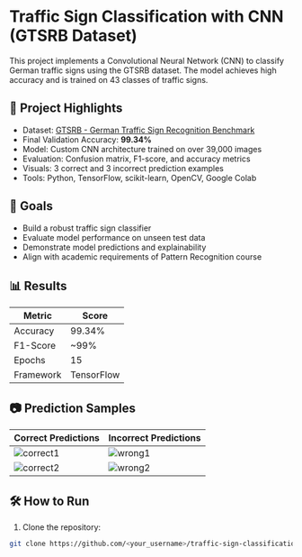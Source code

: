 # Traffic Sign Classification with CNN (GTSRB Dataset)

This project implements a Convolutional Neural Network (CNN) to classify German traffic signs using the GTSRB dataset. The model achieves high accuracy and is trained on 43 classes of traffic signs.

## 📌 Project Highlights
- Dataset: [GTSRB - German Traffic Sign Recognition Benchmark](https://www.kaggle.com/datasets/meowmeowmeowmeowmeow/gtsrb-german-traffic-sign)
- Final Validation Accuracy: **99.34%**
- Model: Custom CNN architecture trained on over 39,000 images
- Evaluation: Confusion matrix, F1-score, and accuracy metrics
- Visuals: 3 correct and 3 incorrect prediction examples
- Tools: Python, TensorFlow, scikit-learn, OpenCV, Google Colab

## 🎯 Goals
- Build a robust traffic sign classifier
- Evaluate model performance on unseen test data
- Demonstrate model predictions and explainability
- Align with academic requirements of Pattern Recognition course

## 📊 Results
| Metric      | Score    |
|-------------|----------|
| Accuracy    | 99.34%   |
| F1-Score    | ~99%     |
| Epochs      | 15       |
| Framework   | TensorFlow |

## 📷 Prediction Samples

| Correct Predictions | Incorrect Predictions |
|---------------------|------------------------|
| ![correct1](figures/correct1.png) | ![wrong1](figures/wrong1.png) |
| ![correct2](figures/correct2.png) | ![wrong2](figures/wrong2.png) |

## 🛠️ How to Run
1. Clone the repository:
```bash
git clone https://github.com/<your_username>/traffic-sign-classification.git
